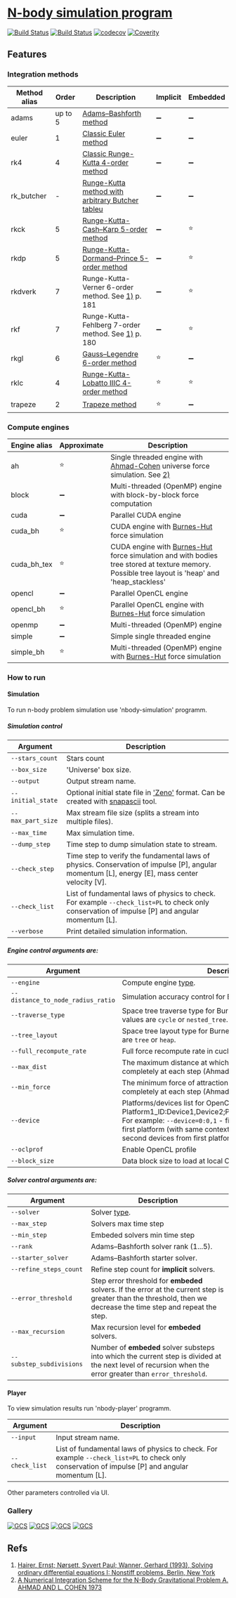 # [N-body simulation program](https://en.wikipedia.org/wiki/N-body_simulation)
[![Build Status](https://travis-ci.org/drons/nbody.svg?branch=master)](https://travis-ci.org/drons/nbody)
[![Build Status](https://ci.appveyor.com/api/projects/status/vvttxq12cd39e81g/branch/master?svg=true)](https://ci.appveyor.com/project/drons/nbody/branch/master)
[![codecov](https://codecov.io/gh/drons/nbody/branch/master/graph/badge.svg)](https://codecov.io/gh/drons/nbody)
[![Coverity](https://scan.coverity.com/projects/9436/badge.svg)](https://scan.coverity.com/projects/drons-nbody)


## Features
### Integration methods
Method alias | Order | Description | Implicit | Embedded
-------------|-------|-------------|----------|----------
adams | up to 5 | [Adams–Bashforth method](https://en.wikipedia.org/wiki/Linear_multistep_method#Adams%E2%80%93Bashforth_methods) |  :heavy_minus_sign: |  :heavy_minus_sign:
euler | 1 | [Classic Euler method](https://en.wikipedia.org/wiki/Euler_method) |  :heavy_minus_sign: |  :heavy_minus_sign:
rk4 | 4 | [Classic Runge-Kutta 4-order method](https://en.wikipedia.org/wiki/List_of_Runge%E2%80%93Kutta_methods#Classic_fourth-order_method) |  :heavy_minus_sign: |  :heavy_minus_sign:
rk_butcher | - | [Runge-Kutta method with arbitrary Butcher tableu](https://en.wikipedia.org/wiki/Runge%E2%80%93Kutta_methods) |  :heavy_minus_sign: |  :heavy_minus_sign:
rkck | 5 | [Runge-Kutta-Cash–Karp 5-order method](https://en.wikipedia.org/wiki/Cash%E2%80%93Karp_method) |  :heavy_minus_sign: |  :star:
rkdp | 5 | [Runge-Kutta-Dormand–Prince 5-order method](https://en.wikipedia.org/wiki/Dormand%E2%80%93Prince_method) |  :heavy_minus_sign: |  :star:
rkdverk | 7 | Runge-Kutta-Verner 6-order method. See [1)](README.md#refs) p. 181 |  :heavy_minus_sign: |  :star:
rkf | 7 | Runge-Kutta-Fehlberg 7-order method. See [1)](README.md#refs) p. 180 |  :heavy_minus_sign: |  :star:
rkgl | 6 | [Gauss–Legendre 6-order method](https://en.wikipedia.org/wiki/List_of_Runge%E2%80%93Kutta_methods#Gauss%E2%80%93Legendre_methods) |  :star: |  :heavy_minus_sign:
rklc | 4 | [Runge-Kutta-Lobatto IIIC 4-order method](https://en.wikipedia.org/wiki/List_of_Runge%E2%80%93Kutta_methods#Lobatto_IIIC_methods) |  :star: |  :star:
trapeze | 2 | [Trapeze method](https://en.wikipedia.org/wiki/Runge%E2%80%93Kutta_methods) |  :star: |  :heavy_minus_sign:


### Compute engines
Engine alias | Approximate | Description
-------------|-------------|-------------
ah | :star:  | Single threaded engine with [Ahmad-Cohen](https://www.astronomyclub.xyz/time-steps/ahmadcohen-method.html) universe force simulation. See [2)](README.md#refs)
block |  :heavy_minus_sign: | Multi-threaded (OpenMP) engine with block-by-block force computation
cuda | :heavy_minus_sign:  | Parallel CUDA engine
cuda_bh |:star:  | CUDA engine with [Burnes-Hut](https://en.wikipedia.org/wiki/Barnes%E2%80%93Hut_simulation) force simulation
cuda_bh_tex |:star:  | CUDA engine with [Burnes-Hut](https://en.wikipedia.org/wiki/Barnes%E2%80%93Hut_simulation) force simulation and with bodies tree stored at texture memory. Possible tree layout is 'heap' and 'heap_stackless'
opencl |  :heavy_minus_sign:  | Parallel OpenCL engine
opencl_bh |  :star:  | Parallel OpenCL engine with [Burnes-Hut](https://en.wikipedia.org/wiki/Barnes%E2%80%93Hut_simulation) force simulation
openmp |  :heavy_minus_sign:  | Multi-threaded (OpenMP) engine
simple |  :heavy_minus_sign:  | Simple single threaded engine
simple_bh |  :star:  | Multi-threaded (OpenMP) engine with [Burnes-Hut](https://en.wikipedia.org/wiki/Barnes%E2%80%93Hut_simulation) force simulation

### How to run
#### Simulation
To run n-body problem simulation use 'nbody-simulation' programm.

##### Simulation control
Argument | Description
---------|-------------
`--stars_count` | Stars count
`--box_size` | 'Universe' box size.
`--output` | Output stream name.
`--initial_state` | Optional initial state file in ['Zeno'](https://github.com/joshuabarnes/zeno) format. Can be created with [snapascii](https://github.com/joshuabarnes/zeno/blob/master/src/nbody/tools/snapascii.c) tool.
`--max_part_size` | Max stream file size (splits a stream into multiple files).
`--max_time` | Max simulation time.
`--dump_step` | Time step to dump simulation state to stream.
`--check_step` | Time step to verify the fundamental laws of physics. Conservation of impulse [P], angular momentum [L], energy [E], mass center velocity [V].
`--check_list` | List of fundamental laws of physics to check. For example `--check_list=PL` to check only conservation of impulse [P] and angular momentum [L].
`--verbose` | Print detailed simulation information.

##### Engine control arguments are:

Argument | Description
---------|-------------
`--engine` | Compute engine [type](#compute-engines).
`--distance_to_node_radius_ratio` | Simulation accuracy control for Burnes-Hut engines.
`--traverse_type` | Space tree traverse type for Burnes-Hut engine. Possible values are `cycle` or `nested_tree`.
`--tree_layout` | Space tree layout type for Burnes-Hut engine. Possible values are `tree` or `heap`.
`--full_recompute_rate` | Full force recompute rate in cucles (Ahmad-Cohen engine).
`--max_dist` | The maximum distance at which the force is calculated completely at each step  (Ahmad-Cohen engine).
`--min_force` | The minimum force of attraction at which it is calculated completely at each step (Ahmad-Cohen engine).
`--device` | Platforms/devices list for OpenCL based engines. Format: Platform1_ID:Device1,Device2;Platform2_ID:Device1,Device2... For example:  `--device=0:0,1` - first and second devices from first platform (with same context), `--device=0:0;0:1` - first and second devices from first platform (with separate contexts)
`--oclprof` | Enable OpenCL profile
`--block_size` | Data block size to load at local OpenCL/CUDA memory

##### Solver control arguments are:

Argument | Description
---------|-------------
`--solver` | Solver [type](#integration-methods).
`--max_step`| Solvers max time step
`--min_step`| Embeded solvers min time step
`--rank`   | Adams–Bashforth solver rank (1...5).
`--starter_solver`   | Adams–Bashforth starter solver.
`--refine_steps_count` | Refine step count for __implicit__ solvers.
`--error_threshold` | Step error threshold for __embeded__ solvers. If the error at the current step is greater than the threshold, then we decrease the time step and repeat the step.
`--max_recursion`   | Max recursion level for __embeded__ solvers.
`--substep_subdivisions` | Number of __embeded__ solver substeps into which the current step is divided at the next level of recursion when the error greater than `error_threshold`.

#### Player
To view simulation results run 'nbody-player' programm.

Argument | Description
---------|-------------
`--input` | Input stream name.
`--check_list` | List of fundamental laws of physics to check. For example `--check_list=PL` to check only conservation of impulse [P] and angular momentum [L].

Other parameters controlled via UI.

### Gallery

[![GCS](http://img.youtube.com/vi/AYzgTC0qqV0/1.jpg)](https://youtu.be/AYzgTC0qqV0 "Galaxy crash simulation")
[![GCS](http://img.youtube.com/vi/ZPyM6PRXjkY/1.jpg)](https://youtu.be/ZPyM6PRXjkY "512 stars Runge-Kutta-Dormand–Prince method h=1e-5...1e-9")
[![GCS](http://img.youtube.com/vi/s6pXYqwO0wc/1.jpg)](https://youtu.be/s6pXYqwO0wc "512 stars Adams–Bashforth method h=1e-6")
[![GCS](http://img.youtube.com/vi/0_8nZCrVqWI/1.jpg)](https://youtu.be/0_8nZCrVqWI "Million stars Adams–Bashforth method h=1e-3")

## Refs
1) [Hairer, Ernst; Nørsett, Syvert Paul; Wanner, Gerhard (1993), Solving ordinary differential equations I: Nonstiff problems, Berlin, New York](http://www.hds.bme.hu/~fhegedus/00%20-%20Numerics/B1993%20Solving%20Ordinary%20Differential%20Equations%20I%20-%20Nonstiff%20Problems.pdf)
2) [A Numerical Integration Scheme  for the N-Body Gravitational Problem	A. AHMAD AND L. COHEN 1973](https://courses.physics.ucsd.edu/2016/Winter/physics141/Lectures/Lecture8/AhmadCohen.pdf)
